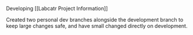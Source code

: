 Developing [[Labcatr Project Information]] 

Created two personal dev branches alongside the development branch to keep large changes safe, and have small changed directly on development.
